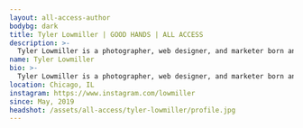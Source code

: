 ```yaml
---
layout: all-access-author
bodybg: dark
title: Tyler Lowmiller | GOOD HANDS | ALL ACCESS
description: >-
  Tyler Lowmiller is a photographer, web designer, and marketer born and raised in Chicago, IL. His passion lies somewhere near the intersection of technology, art, and design, and his love for photography stems from its profound ability to convey the beauty in the world.
name: Tyler Lowmiller
bio: >-
  Tyler Lowmiller is a photographer, web designer, and marketer born and raised in Chicago, IL. His passion lies somewhere near the intersection of technology, art, and design, and his love for photography stems from its profound ability to convey the beauty in the world.
location: Chicago, IL
instagram: https://www.instagram.com/lowmiller
since: May, 2019
headshot: /assets/all-access/tyler-lowmiller/profile.jpg
---
```


